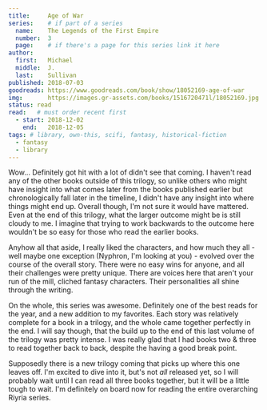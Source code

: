 ```yaml
---
title:     Age of War
series:    # if part of a series
  name:    The Legends of the First Empire 
  number:  3
  page:    # if there's a page for this series link it here
author: 
  first:   Michael 
  middle:  J.
  last:    Sullivan
published: 2018-07-03 
goodreads: https://www.goodreads.com/book/show/18052169-age-of-war
img:       https://images.gr-assets.com/books/1516720471l/18052169.jpg
status: read
read:   # must order recent first
  - start: 2018-12-02 
    end:   2018-12-05
tags: # library, own-this, scifi, fantasy, historical-fiction
  - fantasy
  - library
---
```


Wow... Definitely got hit with a lot of didn't see that coming. I haven't read any of the other books outside of this trilogy, so unlike others who might have insight into what comes later from the books published earlier but chronologically fall later in the timeline, I didn't have any insight into where things might end up. Overall though, I'm not sure it would have mattered. Even at the end of this trilogy, what the larger outcome might be is still cloudy to me. I imagine that trying to work backwards to the outcome here wouldn't be so easy for those who read the earlier books. 

Anyhow all that aside, I really liked the characters, and how much they all - well maybe one exception (Nyphron, I'm looking at you) - evolved over the course of the overall story. There were no easy wins for anyone, and all their challenges were pretty unique. There are voices here that aren't your run of the mill, cliched fantasy characters. Their personalities all shine through the writing. 

On the whole, this series was awesome. Definitely one of the best reads for the year, and a new addition to my favorites. Each story was relatively complete for a book in a trilogy, and the whole came together perfectly in the end. I will say though, that the build up to the end of this last volume of the trilogy was pretty intense. I was really glad that I had books two & three to read together back to back, despite the having a good break point. 

Supposedly there is a new trilogy coming that picks up where this one leaves off. I'm excited to dive into it, but's not *all* released yet, so I will probably wait until I can read all three books together, but it will be a little tough to wait. I'm definitely on board now for reading the entire overarching Riyria series.
